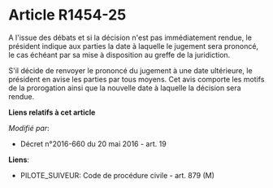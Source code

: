 # Article R1454-25

A l'issue des débats et si la décision n'est pas immédiatement rendue, le président indique aux parties la date à laquelle le
jugement sera prononcé, le cas échéant par sa mise à disposition au greffe de la juridiction. 

S'il décide de renvoyer le prononcé du jugement à une date ultérieure, le président en avise les parties par tous moyens. Cet
avis comporte les motifs de la prorogation ainsi que la nouvelle date à laquelle la décision sera rendue.

**Liens relatifs à cet article**

_Modifié par_:

  - Décret n°2016-660 du 20 mai 2016 - art. 19

**Liens**:

  - PILOTE_SUIVEUR: Code de procédure civile - art. 879 (M)
